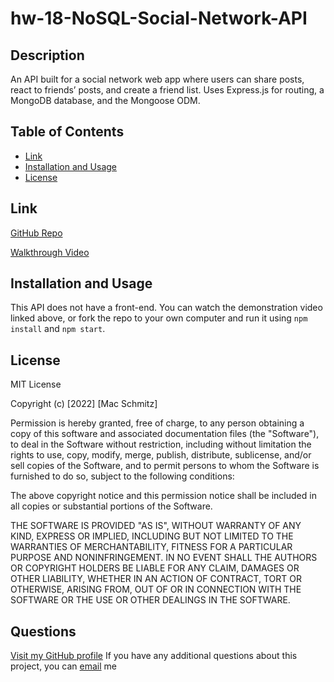 # hw-18-NoSQL-Social-Network-API

## Description

An API built for a social network web app where users can share posts, react to friends’ posts, and create a friend list. Uses Express.js for routing, a MongoDB database, and the Mongoose ODM.

## Table of Contents

- [Link](#link)
- [Installation and Usage](#installation)
- [License](#license)

## Link

[GitHub Repo](https://github.com/mschmitzzz/hw-18-NoSQL-Social-Network-API)

[Walkthrough Video](https://github.com/mschmitzzz/hw-18-NoSQL-Social-Network-API)

## Installation and Usage

This API does not have a front-end. You can watch the demonstration video linked above, or fork the repo to your own computer and run it using `npm install` and `npm start`.

## License

MIT License

Copyright (c) [2022] [Mac Schmitz]

Permission is hereby granted, free of charge, to any person obtaining a copy
of this software and associated documentation files (the "Software"), to deal
in the Software without restriction, including without limitation the rights
to use, copy, modify, merge, publish, distribute, sublicense, and/or sell
copies of the Software, and to permit persons to whom the Software is
furnished to do so, subject to the following conditions:

The above copyright notice and this permission notice shall be included in all
copies or substantial portions of the Software.

THE SOFTWARE IS PROVIDED "AS IS", WITHOUT WARRANTY OF ANY KIND, EXPRESS OR
IMPLIED, INCLUDING BUT NOT LIMITED TO THE WARRANTIES OF MERCHANTABILITY,
FITNESS FOR A PARTICULAR PURPOSE AND NONINFRINGEMENT. IN NO EVENT SHALL THE
AUTHORS OR COPYRIGHT HOLDERS BE LIABLE FOR ANY CLAIM, DAMAGES OR OTHER
LIABILITY, WHETHER IN AN ACTION OF CONTRACT, TORT OR OTHERWISE, ARISING FROM,
OUT OF OR IN CONNECTION WITH THE SOFTWARE OR THE USE OR OTHER DEALINGS IN THE
SOFTWARE.

## Questions

[Visit my GitHub profile](https://github.com/mschmitzzz/)
If you have any additional questions about this project, you can [email](mailto:mac.schmitz@att.net) me
